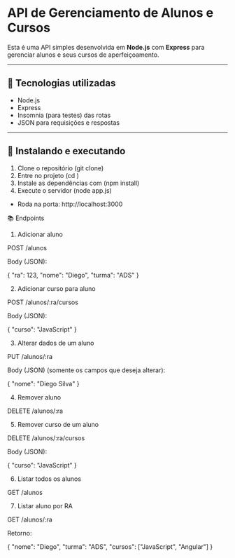 # API de Gerenciamento de Alunos e Cursos

Esta é uma API simples desenvolvida em **Node.js** com **Express** para gerenciar alunos e seus cursos de aperfeiçoamento.

---

## 🔧 Tecnologias utilizadas

- Node.js
- Express
- Insomnia (para testes) das rotas
- JSON para requisições e respostas

---

## 🚀 Instalando e executando

1. Clone o repositório (git clone)
2. Entre no projeto (cd <nome do projeto>)
3. Instale as dependências com (npm install)
4. Execute o servidor (node app.js)
- Roda na porta: http://localhost:3000

📚 Endpoints
1. Adicionar aluno

POST /alunos

Body (JSON):

{
  "ra": 123,
  "nome": "Diego",
  "turma": "ADS"
}

2. Adicionar curso para aluno

POST /alunos/:ra/cursos

Body (JSON):

{
  "curso": "JavaScript"
}

3. Alterar dados de um aluno

PUT /alunos/:ra

Body (JSON) (somente os campos que deseja alterar):

{
  "nome": "Diego Silva"
}

4. Remover aluno

DELETE /alunos/:ra

5. Remover curso de um aluno

DELETE /alunos/:ra/cursos

Body (JSON):

{
  "curso": "JavaScript"
}

6. Listar todos os alunos

GET /alunos

7. Listar aluno por RA

GET /alunos/:ra

Retorno:

{
  "nome": "Diego",
  "turma": "ADS",
  "cursos": ["JavaScript", "Angular"]
}



